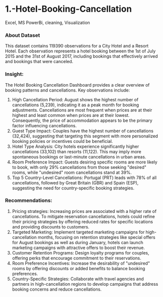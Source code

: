 # 1.-Hotel-Booking-Cancellation
Excel, MS PowerBi, cleaning, Visualization
### About Dataset
This dataset contains 119390 observations for a City Hotel and a Resort Hotel. Each observation represents a hotel booking between the 1st of July 2015 and the 31st of August 2017, including bookings that effectively arrived and bookings that were canceled.

### Insight:

The Hotel Booking Cancellation Dashboard provides a clear overview of booking patterns and cancellations. Key observations include:
1. High Cancellation Period: August shows the highest number of cancellations (5,239), indicating it as a peak month for booking adjustments. Cancellations are most frequent when prices are at their highest and least common when prices are at their lowest. Consequently, the price of accommodation appears to be the primary factor influencing cancellations.
2. Guest Type Impact: Couples have the highest number of cancellations (32,424), suggesting that targeting this segment with more personalized booking policies or incentives could be beneficial.
3. Hotel Type Analysis: City hotels experience significantly higher cancellations (33,102) than resorts (11,122). This may imply more spontaneous bookings or last-minute cancellations in urban areas.
4. Room Preference Impact: Guests desiring specific rooms are more likely to book, with only 29% cancellations from those seeking "desired" rooms, while "undesired" room cancellations stand at 39%.
5. Top 5 Country-Level Cancellations: Portugal (PRT) leads with 78% of all cancellations, followed by Great Britain (GBR) and Spain (ESP), suggesting the need for country-specific booking strategies.

### Recommendations:

1. Pricing strategies: Increasing prices are associated with a higher rate of cancellations. To mitigate reservation cancellations, hotels could refine their pricing strategies by offering reduced rates for specific locations and providing discounts to customers.
2. Targeted Marketing: Implement targeted marketing campaigns for high-cancellation months, focusing on retention strategies like special offers for August bookings as well as during January, hotels can launch marketing campaigns with attractive offers to boost their revenue.
3. Customer Retention Programs: Design loyalty programs for couples, offering perks that encourage commitment to their reservations.
4. Room Preference Incentives: Increase the desirability of "undesired" rooms by offering discounts or added benefits to balance booking preferences.
5. Country-Specific Strategies: Collaborate with travel agencies and partners in high-cancellation regions to develop campaigns that address booking concerns and reduce cancellations.
